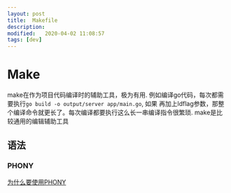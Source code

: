 ```yaml
---
layout: post
title:  Makefile
description: 
modified:   2020-04-02 11:08:57
tags: [dev]
---
```


# Make

make在作为项目代码编译时的辅助工具，极为有用. 例如编译go代码，每次都需要执行`go build -o output/server app/main.go`, 如果
再加上ldflag参数，那整个编译命令就更长了。每次编译都要执行这么长一串编译指令很繁琐. make是比较通用的编辑辅助工具

## 语法

### PHONY
[为什么要使用PHONY][phony]


[phony]:https://www.cnblogs.com/idorax/p/9306528.html
